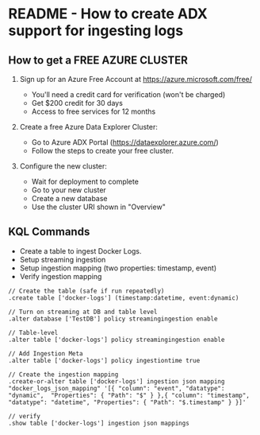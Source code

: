 # README - How to create ADX support for ingesting logs

## How to get a FREE AZURE CLUSTER

1. Sign up for an Azure Free Account at https://azure.microsoft.com/free/
    - You'll need a credit card for verification (won't be charged)
    - Get $200 credit for 30 days
    - Access to free services for 12 months

2. Create a free Azure Data Explorer Cluster:
    - Go to Azure ADX Portal (https://dataexplorer.azure.com/)
    - Follow the steps to create your free cluster.

3. Configure the new cluster:
    - Wait for deployment to complete
    - Go to your new cluster
    - Create a new database
    - Use the cluster URI shown in "Overview"

## KQL Commands

- Create a table to ingest Docker Logs.
- Setup streaming ingestion
- Setup ingestion mapping (two properties: timestamp, event)
- Verify ingestion mapping

```text
// Create the table (safe if run repeatedly)
.create table ['docker-logs'] (timestamp:datetime, event:dynamic)

// Turn on streaming at DB and table level
.alter database ['TestDB'] policy streamingingestion enable

// Table-level
.alter table ['docker-logs'] policy streamingingestion enable

// Add Ingestion Meta
.alter table ['docker-logs'] policy ingestiontime true

// Create the ingestion mapping
.create-or-alter table ['docker-logs'] ingestion json mapping "docker_logs_json_mapping" '[{ "column": "event", "datatype": "dynamic",  "Properties": { "Path": "$" } },{ "column": "timestamp", "datatype": "datetime", "Properties": { "Path": "$.timestamp" } }]'

// verify
.show table ['docker-logs'] ingestion json mappings
```